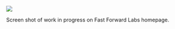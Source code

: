 ![](https://db-feed.s3.amazonaws.com/legacy/Screen_Shot_2016-04-16_at_1_19_12_PM-1460827277275.png)

Screen shot of work in progress on Fast Forward Labs homepage.

